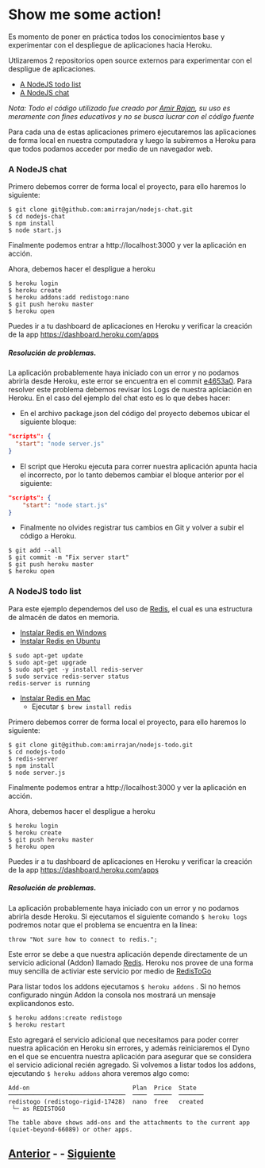 # Show me some action!

Es momento de poner en práctica todos los conocimientos base y experimentar con el despliegue de aplicaciones hacia Heroku.

Utlizaremos 2 repositorios open source externos para experimentar con el despligue de aplicaciones.
* [A NodeJS todo list](https://github.com/amirrajan/nodejs-todo)
* [A NodeJS chat](https://github.com/amirrajan/nodejs-chat)

*Nota: Todo el código utilizado fue creado por [Amir Rajan](https://github.com/amirrajan), su uso es meramente con fines educativos y no se busca lucrar con el código fuente*

Para cada una de estas aplicaciones primero ejecutaremos las aplicaciones de forma local en nuestra computadora y luego la subiremos a Heroku para que todos podamos acceder por medio de un navegador web.

### A NodeJS chat

Primero debemos correr de forma local el proyecto, para ello haremos lo siguiente:

```
$ git clone git@github.com:amirrajan/nodejs-chat.git
$ cd nodejs-chat
$ npm install
$ node start.js
```

Finalmente podemos entrar a http://localhost:3000 y ver la aplicación en acción.

Ahora, debemos hacer el despligue a heroku

```
$ heroku login
$ heroku create
$ heroku addons:add redistogo:nano
$ git push heroku master
$ heroku open
```

Puedes ir a tu dashboard de aplicaciones en Heroku y verificar la creación de la app https://dashboard.heroku.com/apps

##### Resolución de problemas.

La aplicación probablemente haya iniciado con un error y no podamos abrirla desde Heroku, este error se encuentra en el commit [e4653a0](https://github.com/amirrajan/nodejs-chat/tree/e4653a02f20942e3ccd72bd7f29223eaa786cecd). Para resolver este problema debemos revisar los Logs de nuestra aplciación en Heroku. En el caso del ejemplo del chat esto es lo que debes hacer:

* En el archivo package.json del código del proyecto debemos ubicar el siguiente bloque:

```json
"scripts": {
  "start": "node server.js"
}
```  

* El script que Heroku ejecuta para correr nuestra aplicación apunta hacia el incorrecto, por lo tanto debemos cambiar el bloque anterior por el siguiente:

```json
"scripts": {
    "start": "node start.js"
}
```

* Finalmente no olvides registrar tus cambios en Git y volver a subir el código a Heroku.

```
$ git add --all
$ git commit -m "Fix server start"
$ git push heroku master
$ heroku open
```

### A NodeJS todo list

Para este ejemplo dependemos del uso de [Redis](https://redis.io/), el cual es una estructura de almacén de datos en memoria.

* [Instalar Redis en Windows](https://github.com/rgl/redis/downloads)
* [Instalar Redis en Ubuntu](https://hostpresto.com/community/tutorials/how-to-install-and-configure-redis-on-ubuntu-14-04/)

```
$ sudo apt-get update
$ sudo apt-get upgrade
$ sudo apt-get -y install redis-server
$ sudo service redis-server status
redis-server is running
```

* [Instalar Redis en Mac](http://jasdeep.ca/2012/05/installing-redis-on-mac-os-x/)
  * Ejecutar `$ brew install redis`

Primero debemos correr de forma local el proyecto, para ello haremos lo siguiente:

```
$ git clone git@github.com:amirrajan/nodejs-todo.git
$ cd nodejs-todo
$ redis-server
$ npm install
$ node server.js
```

Finalmente podemos entrar a http://localhost:3000 y ver la aplicación en acción.

Ahora, debemos hacer el despligue a heroku

```
$ heroku login
$ heroku create
$ git push heroku master
$ heroku open
```

Puedes ir a tu dashboard de aplicaciones en Heroku y verificar la creación de la app https://dashboard.heroku.com/apps

##### Resolución de problemas.

La aplicación probablemente haya iniciado con un error y no podamos abrirla desde Heroku. Si ejecutamos el siguiente comando `$ heroku logs` podremos notar que el problema se encuentra en la línea:

```
throw "Not sure how to connect to redis.";
```

Este error se debe a que nuestra aplicación depende directamente de un servicio adicional (Addon) llamado [Redis](https://redis.io/). Heroku nos provee de una forma muy sencilla de activiar este servicio por medio de [RedisToGo](https://devcenter.heroku.com/articles/redistogo)

Para listar todos los addons ejecutamos `$ heroku addons` . Si no hemos configurado ningún Addon la consola nos mostrará un mensaje explicandonos esto.

```
$ heroku addons:create redistogo
$ heroku restart
```

Esto agregará el servicio adicional que necesitamos para poder correr nuestra aplicación en Heroku sin errores, y además reiniciaremos el Dyno en el que se encuentra nuestra aplicación para asegurar que se considera el servicio adicional recién agregado. Si volvemos a listar todos los addons, ejecutando `$ heroku addons` ahora veremos algo como:

```
Add-on                             Plan  Price  State
─────────────────────────────────  ────  ─────  ───────
redistogo (redistogo-rigid-17428)  nano  free   created
 └─ as REDISTOGO

The table above shows add-ons and the attachments to the current app (quiet-beyond-66089) or other apps.
```

## [Anterior](PAGE3.md) - - [Siguiente](PAGE5.md)
